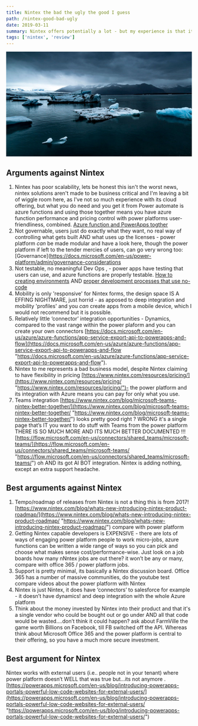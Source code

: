 ```yaml
---
title: Nintex the bad the ugly the good I guess
path: /nintex-good-bad-ugly
date: 2019-03-11
summary: Nintex offers potentially a lot - but my experience is that its at it creates at least as many problems as solutions
tags: ['nintex', 'review']
---
```


![background](./images/blog_bg_3.jpg)

## Arguments against Nintex
1. Nintex has poor scalability, lets be honest this isn't the worst news, nintex solutions aren't made to be business critical and I'm leaving a bit of wiggle room here, as I've not so much experience with its cloud offering, but what you do need and you get it from Power automate is azure functions and using those together means you have azure function performance and pricing control with power platforms user-friendliness, combined.  [Azure function and PowerApps togther](https://powerapps.microsoft.com/en-us/blog/create-business-apps-using-powerapps-and-azure-functions/)
1. Not governable, users just do exactly what they want, no real way of controlling what gets built AND what uses up the licenses - power platform _can_ be made modular and have a look here, though the power platform if left to the tender mercies of users, can go very wrong too: [Governance](https://docs.microsoft.com/en-us/power-platform/admin/governance-considerations 
1. Not testable, no meaningful Dev Ops , -  power apps have testing that users can use, and azure functions are properly testable. [How to creating environments](https://docs.microsoft.com/en-us/power-platform/admin/create-environment) AND [proper development processes that use no-code](https://powerapps.microsoft.com/en-us/blog/powerapps-for-pros-develop-faster-with-low-code/)
1. Mobility is only 'responsive' for Nintex forms, the design space IS A EFFING NIGHTMARE, just horrid - as apposed to deep integration and mobility 'profiles' and you _can_ create apps from a mobile device, which I would not recommend but it is possible.
1. Relatively little ‘connector’ integration opportunities - Dynamics, compared to the vast range within the power plaform and you can create your own connectors [https://docs.microsoft.com/en-us/azure/azure-functions/app-service-export-api-to-powerapps-and-flow](https://docs.microsoft.com/en-us/azure/azure-functions/app-service-export-api-to-powerapps-and-flow "https://docs.microsoft.com/en-us/azure/azure-functions/app-service-export-api-to-powerapps-and-flow").
1. Nintex to me represents a bad business model, despite Nintex claiming to have flexibility in pricing [https://www.nintex.com/resources/pricing/](https://www.nintex.com/resources/pricing/ "https://www.nintex.com/resources/pricing/")- the power platform and its integration with Azure means you can pay for only what you use.
1. Teams integration [https://www.nintex.com/blog/microsoft-teams-nintex-better-together/](https://www.nintex.com/blog/microsoft-teams-nintex-better-together/ "https://www.nintex.com/blog/microsoft-teams-nintex-better-together/") looks pretty good right ? WRONG it's a single page that’s IT you want to do stuff with Teams from the power platform THERE IS SO MUCH MORE AND ITS MUCH BETTER DOCUMENTED !!! [https://flow.microsoft.com/en-us/connectors/shared_teams/microsoft-teams/](https://flow.microsoft.com/en-us/connectors/shared_teams/microsoft-teams/ "https://flow.microsoft.com/en-us/connectors/shared_teams/microsoft-teams/") oh AND its got AI BOT integration. Nintex is adding nothing, except an extra support headache.

## Best arguments against Nintex

1. Tempo/roadmap of releases from Nintex is not a thing this is from 2017! [https://www.nintex.com/blog/whats-new-introducing-nintex-product-roadmap/](https://www.nintex.com/blog/whats-new-introducing-nintex-product-roadmap/ "https://www.nintex.com/blog/whats-new-introducing-nintex-product-roadmap/") compare with power platform
2. Getting Nintex capable developers is EXPENSIVE - there are lots of ways of engaging power platform people to work micro-jobs, azure functions can be written a wide range of ways so you can pick and choose what makes sense cost/performance-wise. Just look on a job boards how many nNntex jobs are out there? it won’t be any or many, compare with office 365 / power platform jobs.
3. Support is pretty minimal, its basically a Nintex discussion board. Office 365 has a number of massive communities, do the youtube test compare videos about the power platform with Nintex
4. Nintex is just Nintex, it does have ‘connectors’ to salesforce for example - it doesn’t have dynamics! and deep integration with the whole Azure platform
5. Think about the money invested by Nintex into their product and that it's a single vendor who could be bought out or go under AND all that code would be wasted….don’t think it could happen? ask about FarmVille the game worth Billions on Facebook, till FB switched off the API. Whereas think about Microsoft Office 365 and the power platform is central to their offering, so you have a much more secure investment.

## Best argument for Nintex

Nintex works with external users (i.e.. people not in your tenant) where power platform doesn’t WELL that was true but…its not anymore .[https://powerapps.microsoft.com/en-us/blog/introducing-powerapps-portals-powerful-low-code-websites-for-external-users/](https://powerapps.microsoft.com/en-us/blog/introducing-powerapps-portals-powerful-low-code-websites-for-external-users/ "https://powerapps.microsoft.com/en-us/blog/introducing-powerapps-portals-powerful-low-code-websites-for-external-users/")
